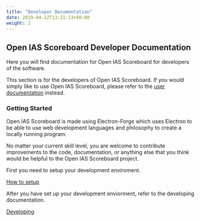 ```yaml
---
title: "Developer Documentation"
date: 2019-04-22T13:21:13+08:00
weight: 2
---
```



## Open IAS Scoreboard Developer Documentation

Here you will find documentation for Open IAS Scoreboard for developers of the software.

This section is for the developers of Open IAS Scoreboard. If you would simply like to use Open IAS Scoreboard, please refer to the [user documentation](/users) instead.

### Getting Started

Open IAS Scoreboard is made using Electron-Forge which uses Electron to be able to use web development languages and philosophy to create a locally running program.

No matter your current skill level, you are welcome to contribute improvements to the code, documentation, or anything else that you think would be helpful to the Open IAS Scoreboard project.

First you need to setup your development enviroment.

[How to setup](setup)

After you have set up your development enviorment, refer to the developing documentation.

[Developing](developing)